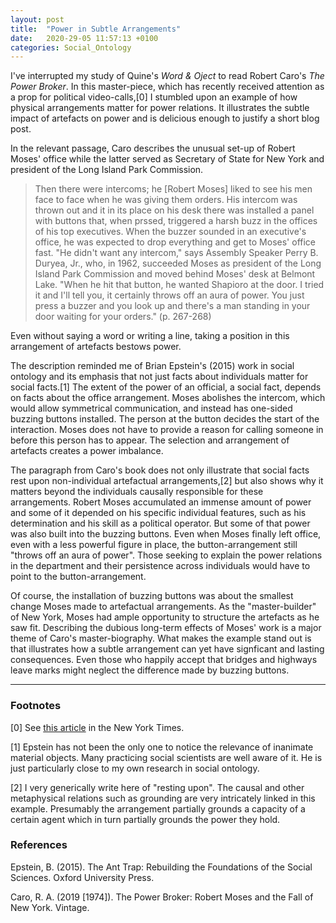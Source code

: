 ```yaml
---
layout: post
title:  "Power in Subtle Arrangements"
date:   2020-29-05 11:57:13 +0100
categories: Social_Ontology
---
```


I've interrupted my study of Quine's *Word & Oject* to read Robert Caro's *The Power Broker*. In this master-piece, which has recently received attention as a prop for political video-calls,[0] I stumbled upon an example of how physical arrangements matter for power relations. It illustrates the subtle impact of artefacts on power and is delicious enough to justify a short blog post.

In the relevant passage, Caro describes the unusual set-up of Robert Moses' office while the latter served as Secretary of State for New York and president of the Long Island Park Commission.

> Then there were intercoms; he [Robert Moses] liked to see his men face to face when he was giving them orders. His intercom was thrown out and it in its place on his desk there was installed a panel with buttons that, when prssed, triggered a harsh buzz in the offices of his top executives. When the buzzer sounded in an executive's office, he was expected to drop everything and get to Moses' office fast. "He didn't want any intercom," says Assembly Speaker Perry B. Duryea, Jr., who, in 1962, succeeded Moses as president of the Long Island Park Commission and moved behind Moses' desk at Belmont Lake. "When he hit that button, he wanted Shapioro at the door. I tried it and I'll tell you, it certainly throws off an aura of power. You just press a buzzer and you look up and there's a man standing in your door waiting for your orders." (p. 267-268)


Even without saying a word or writing a line, taking a position in this arrangement of artefacts bestows power.

The description reminded me of Brian Epstein's (2015) work in social ontology and its emphasis that not just facts about individuals matter for social facts.[1] The extent of the power of an official, a social fact, depends on facts about the office arrangement. Moses abolishes the intercom, which would allow symmetrical communication, and instead has one-sided buzzing buttons installed. The person at the button decides the start of the interaction. Moses does not have to provide a reason for calling someone in before this person has to appear. The selection and arrangement of artefacts creates a power imbalance.

The paragraph from Caro's book does not only illustrate that social facts rest upon non-individual artefactual arrangements,[2] but also shows why it matters beyond the individuals causally responsible for these arrangements. Robert Moses accumulated an immense amount of power and some of it depended on his specific individual features, such as his determination and his skill as a political operator. But some of that power was also built into the buzzing buttons. Even when Moses finally left office, even with a less powerful figure in place, the button-arrangement still "throws off an aura of power". Those seeking to explain the power relations in the department and their persistence across individuals would have to point to the button-arrangement.

Of course, the installation of buzzing buttons was about the smallest change Moses made to artefactual arrangements. As the "master-builder" of New York, Moses had ample opportunity to structure the artefacts as he saw fit. Describing the dubious long-term effects of Moses' work is a major theme of Caro's master-biography. What makes the example stand out is that illustrates how a subtle arrangement can yet have signficant and lasting consequences. Even those who happily accept that bridges and highways leave marks might neglect the difference made by buzzing buttons.

---
### Footnotes
[0] See [this article](https://www.nytimes.com/2020/05/28/nyregion/power-broker-tv.html) in the New York Times.

[1] Epstein has not been the only one to notice the relevance of inanimate material objects. Many practicing social scientists are well aware of it. He is just particularly close to my own research in social ontology.

[2] I very generically write here of "resting upon". The causal and other metaphysical relations such as grounding are very intricately linked in this example. Presumably the arrangement partially grounds a capacity of a certain agent which in turn partially grounds the power they hold.


### References

Epstein, B. (2015). The Ant Trap: Rebuilding the Foundations of the Social Sciences. Oxford University Press.

Caro, R. A. (2019 [1974]). The Power Broker: Robert Moses and the Fall of New York. Vintage.
